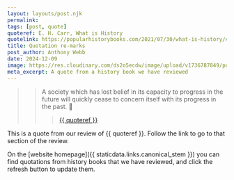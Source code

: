 ```yaml
---
layout: layouts/post.njk
permalink: 
tags: [post, quote]
quoteref: E. H. Carr, What is History
quotelink: https://popularhistorybooks.com/2021/07/30/what-is-history/#:~:text=A%20society%20which%20has%20lost%20belief%20in%20its%20capacity%20to%20progress%20in%20the%20future%20will%20quickly%20cease%20to%20concern%20itself%20with%20its%20progress%20in%20the%20past
title: Quotation re-marks
post_author: Anthony Webb
date: 2024-12-09
image: https://res.cloudinary.com/ds2o5ecdw/image/upload/v1736787849/pophist_static/twemoji_loudspeaker.png
meta_excerpt: A quote from a history book we have reviewed
---
```

>>  A society which has lost belief in its capacity to progress in the future will quickly cease to concern itself with its progress in the past. 📣
>>> <a href="{{ quotelink }}" target=_blank>{{ quoteref }}</a>

This is a quote from our review of {{ quoteref }}. Follow the link to go to that section of the review.

On the [website homepage]({{ staticdata.links.canonical_stem }}) you can find quotations from history books that we have reviewed, and click the refresh button to update them.